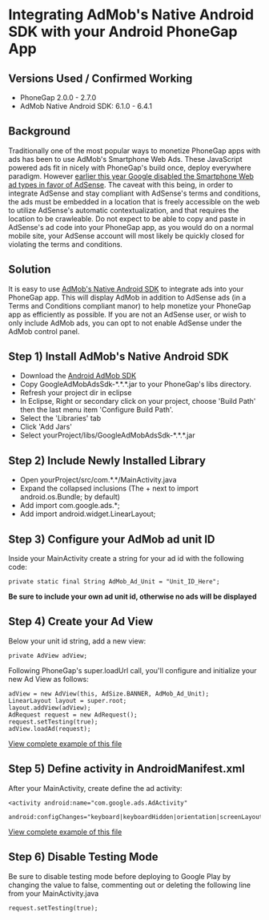 Integrating AdMob's Native Android SDK with your Android PhoneGap App
=

Versions Used / Confirmed Working
-
- PhoneGap 2.0.0 - 2.7.0
- AdMob Native Android SDK: 6.1.0 - 6.4.1

Background
-
Traditionally one of the most popular ways to monetize PhoneGap apps with ads has been to use AdMob's Smartphone Web Ads. These JavaScript powered ads fit in nicely with PhoneGap's build once, deploy everywhere paradigm. However <a href="http://support.google.com/admob/bin/answer.py?hl=en&answer=1678439">earlier this year Google disabled the Smartphone Web ad types in favor of AdSense</a>. The caveat with this being, in order to integrate AdSense and stay compliant with AdSense's terms and conditions, the ads must be embedded in a location that is freely accessible on the web to utilize AdSense's automatic contextualization, and that requires the location to be crawleable. Do not expect to be able to copy and paste in AdSense's ad code into your PhoneGap app, as you would do on a normal mobile site, your AdSense account will most likely be quickly closed for violating the terms and conditions.

Solution
-
It is easy to use <a href="https://developers.google.com/mobile-ads-sdk/download#downloadandroid">AdMob's Native Android SDK</a> to integrate ads into your PhoneGap app. This will display AdMob in addition to AdSense ads (in a Terms and Conditions compliant manor) to help monetize your PhoneGap app as efficiently as possible. If you are not an AdSense user, or wish to only include AdMob ads, you can opt to not enable AdSense under the AdMob control panel. 

Step 1) Install AdMob's Native Android SDK
-
- Download the <a href="https://developers.google.com/mobile-ads-sdk/download#downloadandroid">Android AdMob SDK</a>
- Copy GoogleAdMobAdsSdk-\*.\*.\*.jar to your PhoneGap's libs directory.
- Refresh your project dir in eclipse
- In Eclipse, Right or secondary click on your project, choose 'Build Path' then the last menu item 'Configure Build Path'.
- Select the 'Libraries' tab
- Click 'Add Jars'
- Select yourProject/libs/GoogleAdMobAdsSdk-\*.\*.\*.jar

Step 2) Include Newly Installed Library
-
- Open yourProject/src/com.\*.\*/MainActivity.java
- Expand the collapsed inclusions (The + next to import android.os.Bundle; by default)
- Add import com.google.ads.*;
- Add import android.widget.LinearLayout;

Step 3) Configure your AdMob ad unit ID
-
Inside your MainActivity create a string for your ad id with the following code:

    private static final String AdMob_Ad_Unit = "Unit_ID_Here";
**Be sure to include your own ad unit id, otherwise no ads will be displayed**

Step 4) Create your Ad View
-
Below your unit id string, add a new view:

    private AdView adView;

Following PhoneGap's super.loadUrl call, you'll configure and initialize your new Ad View as follows:

    adView = new AdView(this, AdSize.BANNER, AdMob_Ad_Unit); 
    LinearLayout layout = super.root;
    layout.addView(adView); 
    AdRequest request = new AdRequest();
    request.setTesting(true);
    adView.loadAd(request);

<a href="https://github.com/sainttex/PhoneGap-Android-Native-AdMob/blob/master/src/com/phonegap/admob/MainActivity.java">View complete example of this file</a>

Step 5) Define activity in AndroidManifest.xml
-
After your MainActivity, create define the ad activity:

    <activity android:name="com.google.ads.AdActivity"
      android:configChanges="keyboard|keyboardHidden|orientation|screenLayout|uiMode|screenSize|smallestScreenSize"/>

<a href="https://github.com/sainttex/PhoneGap-Android-Native-AdMob/blob/master/AndroidManifest.xml">View complete example of this file</a>

Step 6) Disable Testing Mode
-
Be sure to disable testing mode before deploying to Google Play by changing the value to false, commenting out or deleting the following line from your MainActivity.java

    request.setTesting(true);